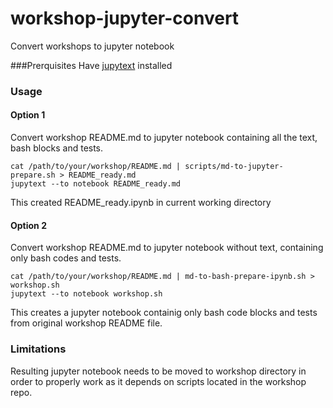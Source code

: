 # workshop-jupyter-convert
Convert workshops to jupyter notebook

###Prerquisites
Have [jupytext](https://jupytext.readthedocs.io/en/latest/install.html) installed

### Usage
#### Option 1
Convert workshop README.md to jupyter notebook containing all the text, bash blocks and tests.
```
cat /path/to/your/workshop/README.md | scripts/md-to-jupyter-prepare.sh > README_ready.md
jupytext --to notebook README_ready.md
```
This created README_ready.ipynb in current working directory
#### Option 2
Convert workshop README.md to jupyter notebook without text, containing only bash codes and tests.
```
cat /path/to/your/workshop/README.md | md-to-bash-prepare-ipynb.sh > workshop.sh
jupytext --to notebook workshop.sh
```
This creates a jupyter notebook containig only bash code blocks and tests from original workshop README file.

### Limitations
Resulting jupyter notebook needs to be moved to workshop directory in order to properly work as it depends on scripts located in the workshop repo.
